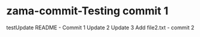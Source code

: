 # zama-commit-Testing commit 1
testUpdate README - Commit 1
Update 2
Update 3
Add file2.txt - commit 2
